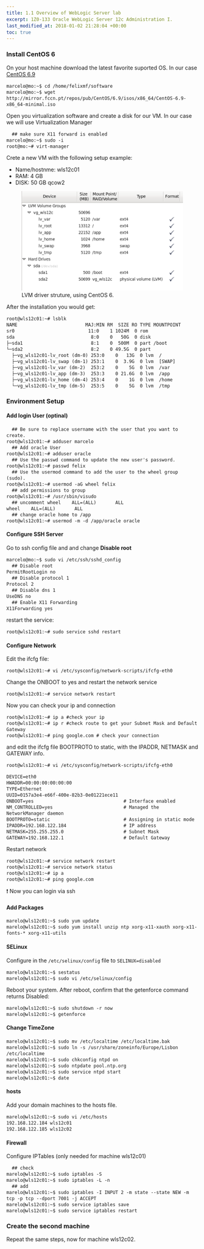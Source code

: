 ```yaml
---
title: 1.1 Overview of WebLogic Server lab
excerpt: 1Z0-133 Oracle WebLogic Server 12c Administration I.
last_modified_at: 2018-01-02 21:28:04 +00:00
toc: true
---
```


### Install CentOS 6

On your host machine download the latest favorite suported OS. In our case [CentOS 6.9](http://isoredirect.centos.org/centos/6/isos/x86_64/)

```console
marcelo@mo:~$ cd /home/felixmf/software
marcelo@mo:~$ wget http://mirror.fccn.pt/repos/pub/CentOS/6.9/isos/x86_64/CentOS-6.9-x86_64-minimal.iso
```

Open you virtualization software and create a disk for our VM. In our case we will use Virtualization Manager

```console
  ## make sure X11 forward is enabled
marcelo@mo:~$ sudo -i
root@mo:~# virt-manager
```

Crete a new VM with the following setup example:
* Name/hostnme: wls12c01
* RAM: 4 GB
* DISK: 50 GB qcow2

<figure>
	<img src="/assets/images/1Z0-133/lvm_example.png" alt="lvm drivers example">
    <figcaption>LVM driver struture, using CentOS 6.</figcaption>
</figure>


After the installation you would get:
```console
root@wls12c01:~# lsblk
NAME                         MAJ:MIN RM  SIZE RO TYPE MOUNTPOINT
sr0                           11:0    1 1024M  0 rom
sda                            8:0    0   50G  0 disk
├─sda1                         8:1    0  500M  0 part /boot
└─sda2                         8:2    0 49.5G  0 part
  ├─vg_wls12c01-lv_root (dm-0) 253:0    0   13G  0 lvm  /
  ├─vg_wls12c01-lv_swap (dm-1) 253:1    0  3.9G  0 lvm  [SWAP]
  ├─vg_wls12c01-lv_var (dm-2)  253:2    0    5G  0 lvm  /var
  ├─vg_wls12c01-lv_app (dm-3)  253:3    0 21.6G  0 lvm  /app
  ├─vg_wls12c01-lv_home (dm-4) 253:4    0    1G  0 lvm  /home
  └─vg_wls12c01-lv_tmp (dm-5)  253:5    0    5G  0 lvm  /tmp
```

### Environment Setup


#### Add login User (optinal)

```console
  ## Be sure to replace username with the user that you want to create.
root@wls12c01:~# adduser marcelo
  ## Add oracle User
root@wls12c01:~# adduser oracle
  ## Use the passwd command to update the new user's password.
root@wls12c01:~# passwd felix
  ## Use the usermod command to add the user to the wheel group (sudo).
root@wls12c01:~# usermod -aG wheel felix
  ## add permissions to group
root@wls12c01:~# /usr/sbin/visudo
  ## uncomment wheel    ALL=(ALL)       ALL
wheel    ALL=(ALL)       ALL
  ## change oracle home to /app
root@wls12c01:~# usermod -m -d /app/oracle oracle
```

#### Configure SSH Server

Go to ssh config file and and change
**Disable root**
```console
marcelo@mo:~$ sudo vi /etc/ssh/sshd_config
  ## Disable root
PermitRootLogin no
  ## Disable protocol 1
Protocol 2
  ## Disable dns 1
UseDNS no
  ## Enable X11 Forwarding
X11Forwarding yes
```

restart the service:
```console
root@wls12c01:~# sudo service sshd restart
```

#### Configure Network
Edit the  ifcfg file:
```console
root@wls12c01:~# vi /etc/sysconfig/network-scripts/ifcfg-eth0
```
Change the ONBOOT to yes and restart the network service

```console
root@wls12c01:~# service network restart
```

Now you can check your ip and connection
```console
root@wls12c01:~# ip a #check your ip
root@wls12c01:~# ip r #check route to get your Subnet Mask and Default Gateway
root@wls12c01:~# ping google.com # check your connection
```

and edit the ifcfg file BOOTPROTO to static, with the IPADDR, NETMASK and GATEWAY info.
```console
root@wls12c01:~# vi /etc/sysconfig/network-scripts/ifcfg-eth0
```

```
DEVICE=eth0
HWADDR=00:00:00:00:00:00
TYPE=Ethernet
UUID=0157a3e4-e66f-400e-82b3-0e01221ece11
ONBOOT=yes    	                           # Interface enabled
NM_CONTROLLED=yes                          # Managed the NetworkManager daemon
BOOTPROTO=static                           # Assigning in static mode
IPADDR=192.168.122.184 	                   # IP address
NETMASK=255.255.255.0 	                   # Subnet Mask
GATEWAY=192.168.122.1 	                   # Default Gateway
```

Restart network

```console
root@wls12c01:~# service network restart
root@wls12c01:~# service network status
root@wls12c01:~# ip a
root@wls12c01:~# ping google.com
```
:exclamation: Now you can login via ssh

#### Add Packages

```console
marelo@wls12c01:~$ sudo yum update
marelo@wls12c01:~$ sudo yum install unzip ntp xorg-x11-xauth xorg-x11-fonts-* xorg-x11-utils
```
#### SELinux

Configure in the `/etc/selinux/config` file to `SELINUX=disabled`

```console
marelo@wls12c01:~$ sestatus
marelo@wls12c01:~$ sudo vi /etc/selinux/config
```

Reboot your system. After reboot, confirm that the getenforce command returns Disabled:

```console
marelo@wls12c01:~$ sudo shutdown -r now
marelo@wls12c01:~$ getenforce
```

#### Change TimeZone

```console
marelo@wls12c01:~$ sudo mv /etc/localtime /etc/localtime.bak
marelo@wls12c01:~$ sudo ln -s /usr/share/zoneinfo/Europe/Lisbon /etc/localtime
marelo@wls12c01:~$ sudo chkconfig ntpd on
marelo@wls12c01:~$ sudo ntpdate pool.ntp.org
marelo@wls12c01:~$ sudo service ntpd start
marelo@wls12c01:~$ date
```

#### hosts
Add your domain machines to the hosts file.

```console
marelo@wls12c01:~$ sudo vi /etc/hosts
192.168.122.184 wls12c01
192.168.122.185 wls12c02
```

#### Firewall

Configure IPTables (only needed for machine wls12c01)
```console
  ## check
marelo@wls12c01:~$ sudo iptables -S
marelo@wls12c01:~$ sudo iptables -L -n
  ## add
marelo@wls12c01:~$ sudo iptables -I INPUT 2 -m state --state NEW -m tcp -p tcp --dport 7001 -j ACCEPT
marelo@wls12c01:~$ sudo service iptables save
marelo@wls12c01:~$ sudo service iptables restart
```

### Create the second machine
Repeat the same steps, now for machine wls12c02.
